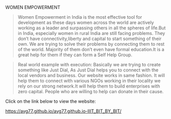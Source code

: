WOMEN EMPOWERMENT

> Women Empowerment in India is the most effective tool for development as these days women across the world are actively working as a leader and surpassing others in all the spheres of life.But in India, especially women in rural India are still facing problems.
They don’t have connectivity,liberty and capital to start something of their own.
We are trying to solve their problems by connecting them to rest of the world.
Majority of them don’t even have formal education.It is  a great help for them if they can form a Self Help Group. 

> Real world example with execution:
Basically we are trying to create something  like Just Dial, As Just Dial helps you to connect with the local vendors and business.
Our website works in same fashion. It will help them to connect with various NGOs working in their locality we rely on our strong network.It will help them to build enterprises with zero capital. People who are willing to help can donate in their cause.

Click on the link below to view the website:

https://avg77.github.io/avg77.github.io-IIIT_BIT_BY_BIT/
  
